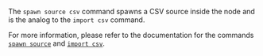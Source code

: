 The `spawn source csv` command spawns a CSV source inside the node and is the
analog to the `import csv` command.

For more information, please refer to the documentation for the commands [`spawn
source`](https://docs.tenzir.com/vast/cli/vast/spawn/source) and [`import
csv`](https://docs.tenzir.com/vast/cli/vast/import#import-csv).
